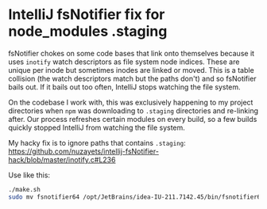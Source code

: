 # IntelliJ fsNotifier fix for node_modules .staging

fsNotifier chokes on some code bases that link onto themselves because it uses `inotify` watch descriptors as file system node indices. These are unique per inode but sometimes inodes are linked or moved. This is a table collision (the watch descriptors match but the paths don't) and so fsNotifier bails out. If it bails out too often, IntelliJ stops watching the file system.

On the codebase I work with, this was exclusively happening to my project directories when `npm` was downloading to `.staging` directories and re-linking after. Our process refreshes certain modules on every build, so a few builds quickly stopped IntelliJ from watching the file system.

My hacky fix is to ignore paths that contains `.staging`: https://github.com/nuzayets/intellij-fsNotifier-hack/blob/master/inotify.c#L236

Use like this:
```bash
./make.sh
sudo mv fsnotifier64 /opt/JetBrains/idea-IU-211.7142.45/bin/fsnotifier64
```
